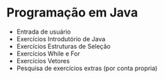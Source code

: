 # Programação em Java

- Entrada de usuário
- Exercícios Introdutório de Java
- Exercícios Estruturas de Seleção
- Exercícios While e For
- Exercícios Vetores
- Pesquisa de exercícios extras (por conta propria)
